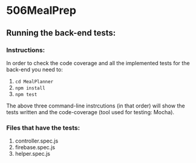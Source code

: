 # 506MealPrep

## Running the back-end tests:
### Instructions: 
In order to check the code coverage and all the implemented tests for the back-end you need to:

1. `cd MealPlanner`
2. `npm install`
3. `npm test`

The above three command-line instrcutions (in that order) will show the tests written and the code-coverage (tool used for testing: Mocha). 

### Files that have the tests:
1. controller.spec.js
2. firebase.spec.js
3. helper.spec.js


